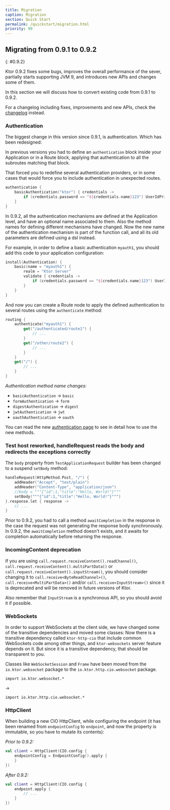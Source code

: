 ```yaml
---
title: Migration
caption: Migration
section: Quick Start
permalink: /quickstart/migration.html
priority: 99
---
```


## Migrating from 0.9.1 to 0.9.2
{: #0.9.2}

Ktor 0.9.2 fixes some bugs, improves the overall performance of the sever, partially starts supporting JVM 9,
and introduces new APIs and changes some of them.

In this section we will discuss how to convert existing code from 0.9.1 to 0.9.2.

For a changelog including fixes, improvements and new APIs, check the [changelog](/quickstart/changelog.html#0.9.2) instead.

### Authentication

The biggest change in this version since 0.9.1, is authentication. Which has been redesigned:

In previous versions you had to define an `authentication` block inside your Application or in a Route block,
applying that authentication to all the subroutes matching that block.

That forced you to redefine several authentication providers, or in some cases that would force you to include
authentication in unexpected routes.

```kotlin
authentication {
    basicAuthentication("ktor") { credentials ->
        if (credentials.password == "${credentials.name}123") UserIdPrincipal(credentials.name) else null
    }
}
```

In 0.9.2, all the authentication mechanisms are defined at the Application level, and have an optional name
associated to them.
Also the method names for defining different mechanisms have changed. Now the new name of the authentication mechanism
is part of the function call, and all its old parameters are defined using a dsl instead.

For example, in order to define a basic authentication `myauth1`, you should add this code to your application configuration: 

```kotlin
install(Authentication) {
    basic(name = "myauth1") {
        realm = "Ktor Server"
        validate { credentials ->
            if (credentials.password == "${credentials.name}123") UserIdPrincipal(credentials.name) else null
        }
    }
}
```

And now you can create a Route node to apply the defined authentication to several routes using the `authenticate` method:

```kotlin
routing {
    authenticate("myauth1") {
        get("/authenticated/route1") {
            // ...
        }    
        get("/other/route2") {
            // ...
        }    
    }
    get("/") {
        // ...
    }
}
```

*Authentication method name changes:*

* `basicAuthentication` → `basic`
* `formAuthentication` → `form`
* `digestAuthentication` → `digest`
* `jwtAuthentication` → `jwt`
* `oauthAuthentication` → `oauth`

You can read the new [authentication page](/features/authentication.html) to see in detail how to use the new methods.

### Test host reworked, handleRequest reads the body and redirects the exceptions correctly

The `body` property from `TestApplicationRequest` builder has been changed to a suspend `setBody` method: 

```kotlin
handleRequest(HttpMethod.Post, "/") {
    addHeader("Accept", "text/plain")
    addHeader("Content-Type", "application/json")
    //body = """{"id":1,"title":"Hello, World!"}"""
    setBody("""{"id":1,"title":"Hello, World!"}""")
}.response.let { response ->
    // ...
}
```

Prior to 0.9.2, you had to call a method `awaitCompletion` in the response in the case the request
was not generating the response body synchronously. In 0.9.2, the `awaitCompletion` method doesn't exists,
and it awaits for completion automatically before returning the response.

### IncomingContent deprecation

If you are using `call.request.receiveContent().readChannel()`, `call.request.receiveContent().multiPartData()`
or `call.request.receiveContent().inputStream()`, you should consider changing it to
`call.receive<ByteReadChannel>()`, `call.receive<MultiPartData>()` and/or `call.receive<InputStream>()`
since it is deprecated and will be removed in future versions of Ktor.

Also remember that `InputStream` is a synchronous API, so you should avoid it if possible.

### WebSockets

In order to support WebSockets at the client side, we have changed some of the transitive dependencies
and moved some classes: Now there is a transitive dependency called `ktor-http-cio` that include common
WebSockets code among other things, and `ktor-websockets` server feature depends on it.
But since it is a transitive dependency, that should be transparent to you.

Classes like `WebSocketSession` and `Frame` have been moved from the `io.ktor.websocket` package to the
`io.ktor.http.cio.websocket` package.

```
import io.ktor.websocket.*
```
→
```
import io.ktor.http.cio.websocket.*
```

### HttpClient

When building a new CIO HttpClient, while configuring the endpoint
(it has been renamed from `endpointConfig` to `endpoint`, and now the property is immutable,
so you have to mutate its contents):

*Prior to 0.9.2:*
```kotlin
val client = HttpClient(CIO.config { 
    endpointConfig = EndpointConfig().apply {    
    }
})
```

*After 0.9.2:*
```kotlin
val client = HttpClient(CIO.config { 
    endpoint.apply {
        // ...    
    }
})
```
